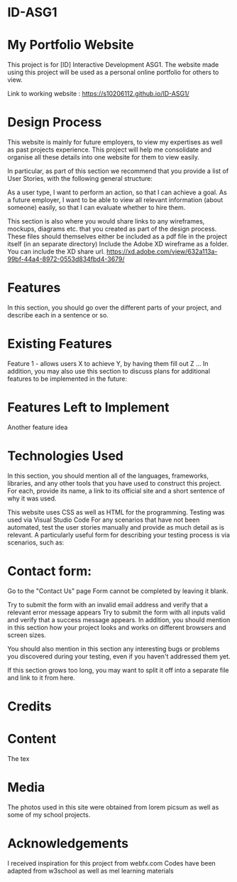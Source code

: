 # ID-ASG1
# My Portfolio Website
This project is for [ID] Interactive Development ASG1. The website made using this project will be used as a personal online portfolio for others to view.

Link to working website : https://s10206112.github.io/ID-ASG1/


# Design Process
This website is mainly for future employers, to view my expertises as well as past projects experience. This project will help me consolidate and organise all these details into one website for them to view easily.

In particular, as part of this section we recommend that you provide a list of User Stories, with the following general structure:

As a user type, I want to perform an action, so that I can achieve a goal.
As a future employer, I want to be able to view all relevant information (about someone) easily, so that I can evaluate whether to hire them.

This section is also where you would share links to any wireframes, mockups, diagrams etc. that you created as part of the design process. These files should themselves either be included as a pdf file in the project itself (in an separate directory) Include the Adobe XD wireframe as a folder. You can include the XD share url.
https://xd.adobe.com/view/632a113a-99bf-44a4-8972-0553d834fbd4-3679/

# Features
In this section, you should go over the different parts of your project, and describe each in a sentence or so.

# Existing Features
Feature 1 - allows users X to achieve Y, by having them fill out Z
...
In addition, you may also use this section to discuss plans for additional features to be implemented in the future:

# Features Left to Implement
Another feature idea
# Technologies Used
In this section, you should mention all of the languages, frameworks, libraries, and any other tools that you have used to construct this project. For each, provide its name, a link to its official site and a short sentence of why it was used.

This website uses CSS as well as HTML for the programming.
Testing was used via Visual Studio Code
For any scenarios that have not been automated, test the user stories manually and provide as much detail as is relevant. A particularly useful form for describing your testing process is via scenarios, such as:

# Contact form:
Go to the "Contact Us" page
Form cannot be completed by leaving it blank.

Try to submit the form with an invalid email address and verify that a relevant error message appears
Try to submit the form with all inputs valid and verify that a success message appears.
In addition, you should mention in this section how your project looks and works on different browsers and screen sizes.

You should also mention in this section any interesting bugs or problems you discovered during your testing, even if you haven't addressed them yet.

If this section grows too long, you may want to split it off into a separate file and link to it from here.

# Credits
# Content
The tex
# Media
The photos used in this site were obtained from lorem picsum as well as some of my school projects.
# Acknowledgements
I received inspiration for this project from webfx.com
Codes have been adapted from w3school as well as mel learning materials

